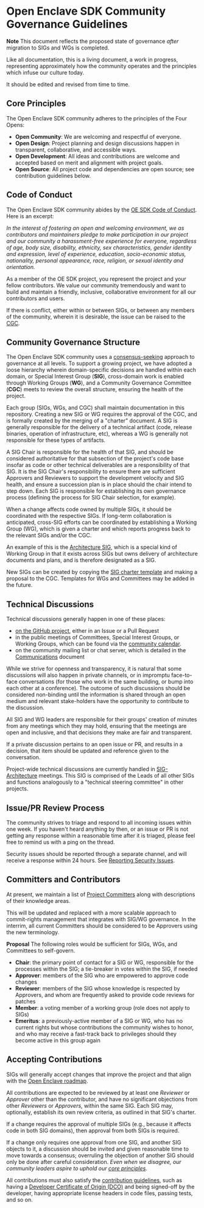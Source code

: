 Open Enclave SDK Community Governance Guidelines
==========================

**Note**
This document reflects the proposed state of governance *after* migration to SIGs and WGs is completed.

Like all documentation, this is a living document, a work in progress, representing
approximately how the community operates and the principles which infuse our
culture today.

It should be edited and revised from time to time.

Core Principles
---------------

The Open Enclave SDK community adheres to the principles of the Four Opens:

* **Open Community**: We are welcoming and respectful of everyone.
* **Open Design**: Project planning and design discussions happen in transparent, collaborative, and accessible ways.
* **Open Development**: All ideas and contributions are welcome and accepted based on merit and alignment with project goals.
* **Open Source**: All project code and dependencies are open source; see contribution guidelines below.

Code of Conduct
---------------

The Open Enclave SDK community abides by the
[OE SDK Code of Conduct](../CODE_OF_CONDUCT.md). Here is an
excerpt:

*In the interest of fostering an open and welcoming environment, we as
contributors and maintainers pledge to make participation in our project and our
community a harassment-free experience for everyone, regardless of age, body
size, disability, ethnicity, sex characteristics, gender identity and
expression, level of experience, education, socio-economic status, nationality,
personal appearance, race, religion, or sexual identity and orientation.*

As a member of the OE SDK project, you represent the project and your fellow
contributors. We value our community tremendously and want to build and maintain
a friendly, inclusive, collaborative environment for all our contributors and
users.

If there is conflict, either within or between SIGs, or between any members of
the community, wherein it is desirable, the issue can be raised to the [CGC](governance/README.md).

Community Governance Structure
------------------------------

The Open Enclave SDK community uses a
[consensus-seeking](https://en.wikipedia.org/wiki/Consensus-seeking_decision-making)
approach to governance at all levels. To support a growing project, we have
adopted a loose hierarchy wherein domain-specific decisions are handled within
each domain, or Special Interest Group (**SIG**), cross-domain work is enabled
through Working Groups (**WG**), and a Community Governance Committee (**CGC**)
meets to review the overall structure, ensuring the health of the project.

Each group (SIGs, WGs, and CGC) shall maintain documentation in this repository.
Creating a new SIG or WG requires the approval of the CGC, and is formally
created by the merging of a "charter" document. A SIG is generally responsible
for the delivery of a technical artifact (code, release binaries, operation of
infrastructure, etc), whereas a WG is generally not responsible for these types
of artifacts.

A SIG Chair is responsible for the health of that SIG, and should be considered
authoritative for that subsection of the project's code base insofar as code or
other technical deliverables are a responsibility of that SIG. It is the SIG
Chair's responsibility to ensure there are sufficient Approvers and Reviewers to
support the development velocity and SIG health, and ensure a succession plan is
in place should the chair intend to step down. Each SIG is responsible for
establishing its own governance process (defining the process for SIG Chair
selection, for example).

When a change affects code owned by multiple SIGs, it should be coordinated with
the respective SIGs. If long-term collaboration is anticipated, cross-SIG
efforts can be coordinated by establishing a Working Group (WG), which is given
a charter and which reports progress back to the relevant SIGs and/or the CGC.

An example of this is the [Architecture SIG](sig-architecture), which is a
special kind of Working Group in that it exists across SIGs but owns delivery of
architecture documents and plans, and is therefore designated as a SIG.

New SIGs can be created by copying the
[SIG charter template](governance/sig-charter-template.md) and making a proposal
to the CGC. Templates for WGs and Committees may be added in the future.

Technical Discussions
---------------------

Technical discussions generally happen in one of these places:

* [on the GitHub project](https://github.com/openenclave/openenclave), either in
  an Issue or a Pull Request
* in the public meetings of Committees, Special Interest Groups, or Working Groups, which can be found via the [community calendar](https://lists.confidentialcomputing.io/calendar).
* on the community mailing list or chat server, which is detailed in the [Communications](Communication.md) document

While we strive for openness and transparency, it is natural that some
discussions will also happen in private channels, or in impromptu face-to-face
conversations (for those who work in the same building, or bump into each other
at a conference). The outcome of such discussions should be considered
non-binding until the information is shared through an open medium and relevant
stake-holders have the opportunity to contribute to the discussion.

All SIG and WG leaders are responsible for their groups' creation of minutes from
any meetings which they may hold, ensuring that the meetings are open and inclusive, and
that decisions they make are fair and transparent.

If a private discussion pertains to an open issue or PR, and results in a
decision, that item should be updated and reference given to the conversation.

Project-wide technical discussions are currently handled in
[SIG-Architecture](sig-architecture/README.md) meetings. This SIG is comprised
of the Leads of all other SIGs and functions analogously to a "technical
steering committee" in other projects.

Issue/PR Review Process
-----------------------

The community strives to triage and respond to all incoming issues within one
week. If you haven't heard anything by then, or an issue or PR is not getting
any response within a reasonable time after it is triaged, please feel free to
remind us with a ping on the thread.

Security issues should be reported through a separate channel, and
will receive a response within 24 hours. See [Reporting Security
Issues](Contributing.md#reporting-security-issues).

Committers and Contributors
---------------------------

At present, we maintain a list of [Project Committers](Committers.md) along with
descriptions of their knowledge areas.

This will be updated and replaced with a more scalable approach to commit-rights
management that integrates with SIG/WG governance. In the interrim, all current
Committers should be considered to be Approvers using the new terminology.

**Proposal** The following roles would be sufficient for SIGs, WGs, and
Committees to self-govern.

- **Chair**: the primary point of contact for a SIG or WG, responsible for the
  processes within the SIG; a tie-breaker in votes within the SIG, if needed
- **Approver**: members of the SIG who are empowered to approve code changes
- **Reviewer**: members of the SIG whose knowledge is respected by Approvers,
  and whom are frequently asked to provide code reviews for patches
- **Member**: a voting member of a working group (role does not apply to SIGs)
- **Emeritus**: a previously-active member of a SIG or WG, who has no current
  rights but whose contributions the community wishes to honor, and who may
  receive a fast-track back to privileges should they become active in this
  group again

Accepting Contributions
-----------------------

SIGs will generally accept changes that improve the project and that align with the
[Open Enclave roadmap](https://github.com/openenclave/openenclave/projects).

All contributions are expected to be reviewed by at least one *Reviewer* or
*Approver* other than the contributor, and have no significant objections from
other *Reviewers* or *Approvers*, within the same SIG. Each SIG may,
optionally, establish its own review criteria, as outlined in that SIG's
charter.

If a change requires the approval of multiple SIGs (e.g., because it affects
code in both SIG domains), then approval from both SIGs is required.

If a change only requires one approval from one SIG, and another SIG objects to
it, a discussion should be invited and given reasonable time to move towards a
consensus; overruling the objection of another SIG should only be done after
careful consideration. *Even when we disagree, our community leaders aspire to
uphold our [core principles](#core-principles).*

All contributions must also satisfy the
[contribution guidelines](Contributing.md), such as having a
[Developer Certificate of Origin (DCO)](https://developercertificate.org/) and
being signed-off by the developer, having appropriate license headers in code
files, passing tests, and so on.
